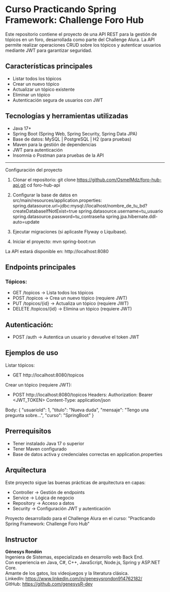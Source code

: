 # Curso Practicando Spring Framework: Challenge Foro Hub

Este repositorio contiene el proyecto de una API REST para la gestión de tópicos en un foro, desarrollada como parte del Challenge Alura.
La API permite realizar operaciones CRUD sobre los tópicos y autenticar usuarios mediante JWT para garantizar seguridad.

## Características principales
- Listar todos los tópicos
- Crear un nuevo tópico
- Actualizar un tópico existente
- Eliminar un tópico
- Autenticación segura de usuarios con JWT

## Tecnologías y herramientas utilizadas
- Java 17+
- Spring Boot (Spring Web, Spring Security, Spring Data JPA)
- Base de datos: MySQL | PostgreSQL | H2 (para pruebas)
- Maven para la gestión de dependencias
- JWT para autenticación
- Insomnia o Postman para pruebas de la API

---------------------------------------------------------
Configuración del proyecto
1. Clonar el repositorio:
   git clone https://github.com/OsmelMdz/foro-hub-api.git
   cd foro-hub-api

2. Configurar la base de datos en src/main/resources/application.properties:
   spring.datasource.url=jdbc:mysql://localhost/nombre_de_tu_bd?createDatabaseIfNotExist=true
   spring.datasource.username=tu_usuario
   spring.datasource.password=tu_contraseña
   spring.jpa.hibernate.ddl-auto=update

3. Ejecutar migraciones (si aplicaste Flyway o Liquibase).

4. Iniciar el proyecto:
   mvn spring-boot:run

La API estará disponible en:
http://localhost:8080

## Endpoints principales
### Tópicos:
- GET /topicos → Lista todos los tópicos
- POST /topicos → Crea un nuevo tópico (requiere JWT)
- PUT /topicos/{id} → Actualiza un tópico (requiere JWT)
- DELETE /topicos/{id} → Elimina un tópico (requiere JWT)

## Autenticación:
- POST /auth → Autentica un usuario y devuelve el token JWT

## Ejemplos de uso
Listar tópicos:
- GET http://localhost:8080/topicos

Crear un tópico (requiere JWT):
- POST http://localhost:8080/topicos
Headers:
Authorization: Bearer <JWT_TOKEN>
Content-Type: application/json

Body:
{
"usuarioId": 1,
"titulo": "Nueva duda",
"mensaje": "Tengo una pregunta sobre...",
"curso": "SpringBoot"
}

## Prerrequisitos
- Tener instalado Java 17 o superior
- Tener Maven configurado
- Base de datos activa y credenciales correctas en application.properties

## Arquitectura
Este proyecto sigue las buenas prácticas de arquitectura en capas:
- Controller → Gestión de endpoints
- Service → Lógica de negocio
- Repository → Acceso a datos
- Security → Configuración JWT y autenticación

Proyecto desarrollado para el Challenge Alura en el curso:
"Practicando Spring Framework: Challenge Foro Hub"

## Instructor
**Génesys Rondón**  
Ingeniera de Sistemas, especializada en desarrollo web Back End.  
Con experiencia en Java, C#, C++, JavaScript, Node.js, Spring y ASP.NET Core.  
Amante de los gatos, los videojuegos y la literatura clásica.  
LinkedIn: https://www.linkedin.com/in/genesysrondon914762182/  
GitHub: https://github.com/genesysR-dev
